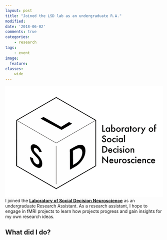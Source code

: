 ```yaml
---
layout: post
title: "Joined the LSD lab as an undergraduate R.A."
modified:
date: '2018-06-02'
comments: true
categories: 
    - research
tags:
    - event
image:
  feature:
classes: 
    wide
---
```

![testImage](/images/posts/post_lsd-lab.png) I joined the [**Laboratory of Social Decision Neuroscience**](http://socialdecisionneurosciencelab.org/) as an undergraduate Research Assistant. As a research assistant, I hope to engage in fMRI projects to learn how projects progress and gain insights for my own research ideas. 

## What did I do? 
